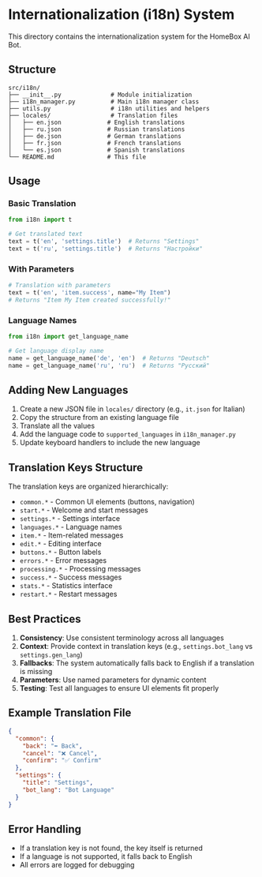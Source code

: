 # Internationalization (i18n) System

This directory contains the internationalization system for the HomeBox AI Bot.

## Structure

```
src/i18n/
├── __init__.py              # Module initialization
├── i18n_manager.py          # Main i18n manager class
├── utils.py                 # i18n utilities and helpers
├── locales/                 # Translation files
│   ├── en.json             # English translations
│   ├── ru.json             # Russian translations
│   ├── de.json             # German translations
│   ├── fr.json             # French translations
│   └── es.json             # Spanish translations
└── README.md               # This file
```

## Usage

### Basic Translation

```python
from i18n import t

# Get translated text
text = t('en', 'settings.title')  # Returns "Settings"
text = t('ru', 'settings.title')  # Returns "Настройки"
```

### With Parameters

```python
# Translation with parameters
text = t('en', 'item.success', name="My Item")
# Returns "Item My Item created successfully!"
```

### Language Names

```python
from i18n import get_language_name

# Get language display name
name = get_language_name('de', 'en')  # Returns "Deutsch"
name = get_language_name('ru', 'ru')  # Returns "Русский"
```

## Adding New Languages

1. Create a new JSON file in `locales/` directory (e.g., `it.json` for Italian)
2. Copy the structure from an existing language file
3. Translate all the values
4. Add the language code to `supported_languages` in `i18n_manager.py`
5. Update keyboard handlers to include the new language

## Translation Keys Structure

The translation keys are organized hierarchically:

- `common.*` - Common UI elements (buttons, navigation)
- `start.*` - Welcome and start messages
- `settings.*` - Settings interface
- `languages.*` - Language names
- `item.*` - Item-related messages
- `edit.*` - Editing interface
- `buttons.*` - Button labels
- `errors.*` - Error messages
- `processing.*` - Processing messages
- `success.*` - Success messages
- `stats.*` - Statistics interface
- `restart.*` - Restart messages

## Best Practices

1. **Consistency**: Use consistent terminology across all languages
2. **Context**: Provide context in translation keys (e.g., `settings.bot_lang` vs `settings.gen_lang`)
3. **Fallbacks**: The system automatically falls back to English if a translation is missing
4. **Parameters**: Use named parameters for dynamic content
5. **Testing**: Test all languages to ensure UI elements fit properly

## Example Translation File

```json
{
  "common": {
    "back": "⬅️ Back",
    "cancel": "❌ Cancel",
    "confirm": "✅ Confirm"
  },
  "settings": {
    "title": "Settings",
    "bot_lang": "Bot Language"
  }
}
```

## Error Handling

- If a translation key is not found, the key itself is returned
- If a language is not supported, it falls back to English
- All errors are logged for debugging
